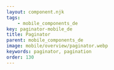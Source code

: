 ```yaml
---
layout: component.njk
tags: 
    - mobile_components_de
key: paginator-mobile_de
title: Paginator
parent: mobile_components_de
image: mobile/overview/paginator.webp
keywords: paginator, pagination
order: 130
---
```


